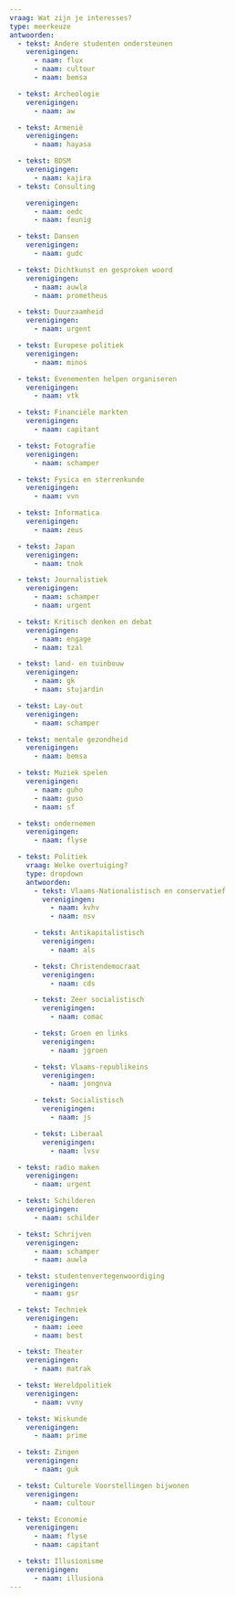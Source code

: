 ```yaml
---
vraag: Wat zijn je interesses?
type: meerkeuze
antwoorden:
  - tekst: Andere studenten ondersteunen
    verenigingen:
      - naam: flux
      - naam: cultour
      - naam: bemsa

  - tekst: Archeologie
    verenigingen:
      - naam: aw

  - tekst: Armenië
    verenigingen:
      - naam: hayasa

  - tekst: BDSM
    verenigingen:
      - naam: kajira
  - tekst: Consulting

    verenigingen:
      - naam: oedc
      - naam: feunig

  - tekst: Dansen
    verenigingen:
      - naam: gudc

  - tekst: Dichtkunst en gesproken woord
    verenigingen:
      - naam: auwla
      - naam: prometheus

  - tekst: Duurzaamheid
    verenigingen:
      - naam: urgent

  - tekst: Europese politiek
    verenigingen:
      - naam: minos

  - tekst: Evenementen helpen organiseren
    verenigingen:
      - naam: vtk

  - tekst: Financiële markten
    verenigingen:
      - naam: capitant

  - tekst: Fotografie
    verenigingen:
      - naam: schamper

  - tekst: Fysica en sterrenkunde
    verenigingen:
      - naam: vvn

  - tekst: Informatica
    verenigingen:
      - naam: zeus

  - tekst: Japan
    verenigingen:
      - naam: tnok

  - tekst: Journalistiek
    verenigingen:
      - naam: schamper
      - naam: urgent

  - tekst: Kritisch denken en debat
    verenigingen:
      - naam: engage
      - naam: tzal

  - tekst: land- en tuinbouw
    verenigingen:
      - naam: gk
      - naam: stujardin

  - tekst: Lay-out
    verenigingen:
      - naam: schamper

  - tekst: mentale gezondheid
    verenigingen:
      - naam: bemsa

  - tekst: Muziek spelen
    verenigingen:
      - naam: guho
      - naam: guso
      - naam: sf

  - tekst: ondernemen
    verenigingen:
      - naam: flyse

  - tekst: Politiek
    vraag: Welke overtuiging?
    type: dropdown
    antwoorden:
      - tekst: Vlaams-Nationalistisch en conservatief
        verenigingen:
          - naam: kvhv
          - naam: nsv

      - tekst: Antikapitalistisch
        verenigingen:
          - naam: als

      - tekst: Christendemocraat
        verenigingen:
          - naam: cds

      - tekst: Zeer socialistisch
        verenigingen:
          - naam: comac

      - tekst: Groen en links
        verenigingen:
          - naam: jgroen

      - tekst: Vlaams-republikeins
        verenigingen:
          - naam: jongnva

      - tekst: Socialistisch
        verenigingen:
          - naam: js

      - tekst: Liberaal
        verenigingen:
          - naam: lvsv

  - tekst: radio maken
    verenigingen:
      - naam: urgent

  - tekst: Schilderen
    verenigingen:
      - naam: schilder

  - tekst: Schrijven
    verenigingen:
      - naam: schamper
      - naam: auwla

  - tekst: studentenvertegenwoordiging
    verenigingen:
      - naam: gsr

  - tekst: Techniek
    verenigingen:
      - naam: ieee
      - naam: best

  - tekst: Theater
    verenigingen:
      - naam: matrak

  - tekst: Wereldpolitiek
    verenigingen:
      - naam: vvny

  - tekst: Wiskunde
    verenigingen:
      - naam: prime

  - tekst: Zingen
    verenigingen:
      - naam: guk

  - tekst: Culturele Voorstellingen bijwonen
    verenigingen:
      - naam: cultour

  - tekst: Economie
    verenigingen:
      - naam: flyse
      - naam: capitant

  - tekst: Illusionisme
    verenigingen:
      - naam: illusiona
---
```

